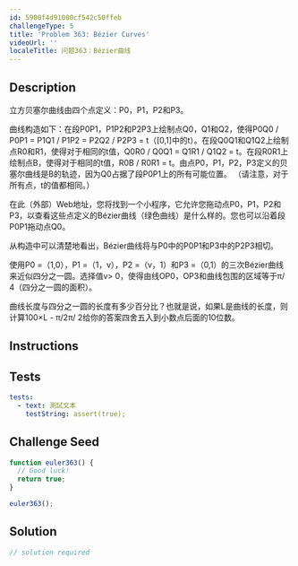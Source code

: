 ```yaml
---
id: 5900f4d91000cf542c50ffeb
challengeType: 5
title: 'Problem 363: Bézier Curves'
videoUrl: ''
localeTitle: 问题363：Bézier曲线
---
```


## Description
<section id="description">立方贝塞尔曲线由四个点定义：P0，P1，P2和P3。 <p>曲线构造如下：在段P0P1，P1P2和P2P3上绘制点Q0，Q1和Q2，使得P0Q0 / P0P1 = P1Q1 / P1P2 = P2Q2 / P2P3 = t（[0,1]中的t）。在段Q0Q1和Q1Q2上绘制点R0和R1，使得对于相同的t值，Q0R0 / Q0Q1 = Q1R1 / Q1Q2 = t。在段R0R1上绘制点B，使得对于相同的t值，R0B / R0R1 = t。由点P0，P1，P2，P3定义的贝塞尔曲线是B的轨迹，因为Q0占据了段P0P1上的所有可能位置。 （请注意，对于所有点，t的值都相同。） </p><p>在此（外部）Web地址，您将找到一个小程序，它允许您拖动点P0，P1，P2和P3，以查看这些点定义的Bézier曲线（绿色曲线）是什么样的。您也可以沿着段P0P1拖动点Q0。 </p><p>从构造中可以清楚地看出，Bézier曲线将与P0中的P0P1和P3中的P2P3相切。 </p><p>使用P0 =（1,0），P1 =（1，v），P2 =（v，1）和P3 =（0,1）的三次Bézier曲线来近似四分之一圆。选择值v&gt; 0，使得由线OP0，OP3和曲线包围的区域等于π/ 4（四分之一圆的面积）。 </p><p>曲线长度与四分之一圆的长度有多少百分比？也就是说，如果L是曲线的长度，则计算100×L  - π/2π/ 2给你的答案四舍五入到小数点后面的10位数。 </p></section>

## Instructions
<section id="instructions">
</section>

## Tests
<section id='tests'>

```yml
tests:
  - text: 測試文本
    testString: assert(true);

```

</section>

## Challenge Seed
<section id='challengeSeed'>

<div id='js-seed'>

```js
function euler363() {
  // Good luck!
  return true;
}

euler363();

```

</div>



</section>

## Solution
<section id='solution'>

```js
// solution required
```
</section>
